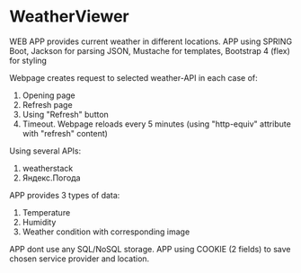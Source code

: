 # WeatherViewer

WEB APP provides current weather in different locations.
APP using SPRING Boot, Jackson for parsing JSON, Mustache for templates, Bootstrap 4 (flex) for styling

Webpage creates request to selected weather-API in each case of:
1. Opening page
2. Refresh page
3. Using "Refresh" button
5. Timeout. Webpage reloads every 5 minutes (using "http-equiv" attribute with "refresh" content)

Using several APIs:
1. weatherstack
2. Яндекс.Погода

APP provides 3 types of data:
1. Temperature
2. Humidity
3. Weather condition with corresponding image

APP dont use any SQL/NoSQL storage.
APP using COOKIE (2 fields) to save chosen service provider and location.

